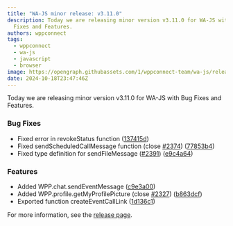 ```yaml
---
title: "WA-JS minor release: v3.11.0"
description: Today we are releasing minor version v3.11.0 for WA-JS with Bug
  Fixes and Features.
authors: wppconnect
tags:
  - wppconnect
  - wa-js
  - javascript
  - browser
image: https://opengraph.githubassets.com/1/wppconnect-team/wa-js/releases/tag/v3.11.0
date: 2024-10-18T23:47:46Z
---
```


Today we are releasing minor version v3.11.0 for WA-JS with Bug Fixes and Features.

<!--truncate-->

### Bug Fixes

* Fixed error in revokeStatus function ([137415d](https://github.com/wppconnect-team/wa-js/commit/137415d7811bef6533df27c74bf33344d7c45ddd))
* Fixed sendScheduledCallMessage function (close [#2374](https://github.com/wppconnect-team/wa-js/issues/2374)) ([77853b4](https://github.com/wppconnect-team/wa-js/commit/77853b4a757a2e68ca01250a29f7e4eb8826c582))
* Fixed type definition for sendFileMessage ([#2391](https://github.com/wppconnect-team/wa-js/issues/2391)) ([e9c4a64](https://github.com/wppconnect-team/wa-js/commit/e9c4a640bb309630534d555b6b7f54d199e0a53c))


### Features

* Added WPP.chat.sendEventMessage ([c9e3a00](https://github.com/wppconnect-team/wa-js/commit/c9e3a0003106cb613753b4d7534fd8c63dc79184))
* Added WPP.profile.getMyProfilePicture (close [#2327](https://github.com/wppconnect-team/wa-js/issues/2327)) ([b863dcf](https://github.com/wppconnect-team/wa-js/commit/b863dcfe1badacdeaf8bc39ab9a877a42f7ca9bb))
* Exported function createEventCallLink ([1d136c1](https://github.com/wppconnect-team/wa-js/commit/1d136c17a6b2041411bf069f9689524d44ccf6a0))

For more information, see the [release page](https://github.com/wppconnect-team/wa-js/releases/tag/v3.11.0).